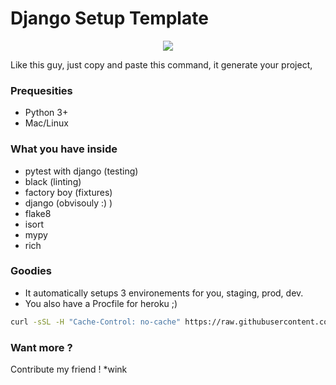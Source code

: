# Django Setup Template

<p align="center">
  <img src="https://c.tenor.com/0heitU7-tg4AAAAC/copy-paste-paste.gif"> </img>
</p>

Like this guy, just copy and paste this command, it generate your project,

### Prequesities

- Python 3+
- Mac/Linux

### What you have inside

- pytest with django (testing)
- black (linting)
- factory boy (fixtures)
- django (obvisouly :) )
- flake8
- isort
- mypy
- rich

### Goodies
- It automatically setups 3 environements for you, staging, prod, dev.
- You also have a Procfile for heroku ;)


```sh
curl -sSL -H "Cache-Control: no-cache" https://raw.githubusercontent.com/theArtechnology/django-setup-template/main/install.sh | bash -s

```

### Want more ?

Contribute my friend ! *wink
